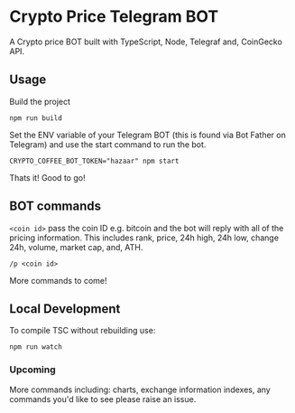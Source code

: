 # Crypto Price Telegram BOT

A Crypto price BOT built with TypeScript, Node, Telegraf and, CoinGecko API.

## Usage

Build the project

```console
npm run build
```

Set the ENV variable of your Telegram BOT (this is found via Bot Father on Telegram) and use the start command to run the bot.

```console
CRYPTO_COFFEE_BOT_TOKEN="hazaar" npm start
```

Thats it! Good to go!

## BOT commands

`<coin id>` pass the coin ID e.g. bitcoin and the bot will reply with all of the pricing information. This includes rank, price, 24h high, 24h low, change 24h, volume, market cap, and, ATH.

```console
/p <coin id>
```

More commands to come!

## Local Development

To compile TSC without rebuilding use:

```console
npm run watch
```

### Upcoming

More commands including: charts, exchange information indexes, any commands you'd like to see please raise an issue.

